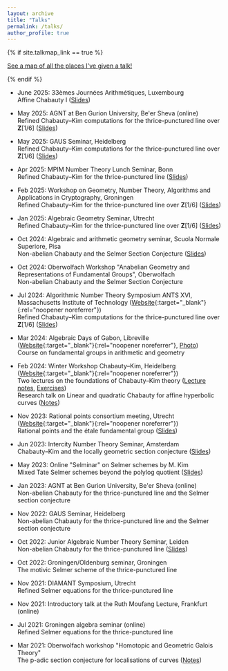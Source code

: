 ```yaml
---
layout: archive
title: "Talks"
permalink: /talks/
author_profile: true
---
```



{% if site.talkmap_link == true %}

<p style="text-decoration:underline;"><a href="/talkmap.html">See a map of all the places I've given a talk!</a></p>

{% endif %}
  * June 2025: 33èmes Journées Arithmétiques, Luxembourg\
    Affine Chabauty I ([Slides](/files/ja2025.pdf))
  
  * May 2025: AGNT at Ben Gurion University, Be'er Sheva (online)\
    Refined Chabauty–Kim computations for the thrice-punctured line over **Z**[1/6] ([Slides](/files/bgu2025.pdf))

  * May 2025: GAUS Seminar, Heidelberg\
    Refined Chabauty–Kim computations for the thrice-punctured line over **Z**[1/6] ([Slides](/files/heidelberg2025.pdf))
    
  * Apr 2025: MPIM Number Theory Lunch Seminar, Bonn\
    Refined Chabauty–Kim for the thrice-punctured line ([Slides](/files/mpi2025.pdf))

  * Feb 2025: Workshop on Geometry, Number Theory, Algorithms and Applications in Cryptography, Groningen\
    Refined Chabauty–Kim for the thrice-punctured line over **Z**[1/6] ([Slides](/files/groningen2025.pdf))

  * Jan 2025: Algebraic Geometry Seminar, Utrecht\
    Refined Chabauty–Kim for the thrice-punctured line over **Z**[1/6] ([Slides](/files/utrecht2025.pdf))

  * Oct 2024: Algebraic and arithmetic geometry seminar, Scuola Normale Superiore, Pisa\
    Non-abelian Chabauty and the Selmer Section Conjecture ([Slides](/files/pisa2024.pdf))

  * Oct 2024: Oberwolfach Workshop "Anabelian Geometry and Representations of Fundamental Groups", Oberwolfach\
    Non-abelian Chabauty and the Selmer Section Conjecture

  * Jul 2024: Algorithmic Number Theory Symposium ANTS XVI, Massachusetts Institute of Technology ([Website](https://antsmath.org/ANTSXVI/){:target="_blank"}{:rel="noopener noreferrer"})\
    Refined Chabauty–Kim computations for the thrice-punctured line over **Z**[1/6] ([Slides](/files/ants2024.pdf))

  * Mar 2024: Algebraic Days of Gabon, Libreville ([Website](https://indico.math.cnrs.fr/event/11410/overview){:target="_blank"}{:rel="noopener noreferrer"}, [Photo](/files/gabon.jpg))\
    Course on fundamental groups in arithmetic and geometry

  * Feb 2024: Winter Workshop Chabauty–Kim, Heidelberg ([Website](https://tholzschuh.github.io/chabauty-kim-24/){:target="_blank"}{:rel="noopener noreferrer"})\
    Two lectures on the foundations of Chabauty–Kim theory ([Lecture notes](/files/foundations_of_CK_heidelberg.pdf), [Exercises](/files/CK_exercises.pdf))\
    Research talk on Linear and quadratic Chabauty for affine hyperbolic curves ([Notes](/files/chabauty_affine.pdf))

  * Nov 2023: Rational points consortium meeting, Utrecht ([Website](https://www.rationalpoints.nl/){:target="_blank"}{:rel="noopener noreferrer"})\
    Rational points and the étale fundamental group ([Slides](/files/utrecht2023-slides.pdf))

  * Jun 2023: Intercity Number Theory Seminar, Amsterdam\
    Chabauty–Kim and the locally geometric section conjecture ([Slides](/files/intercity2023-slides.pdf))

  * May 2023: Online "Selminar" on Selmer schemes by M. Kim\
    Mixed Tate Selmer schemes beyond the polylog quotient ([Slides](/files/selminar2023-slides.pdf))

  * Jan 2023: AGNT at Ben Gurion University, Be'er Sheva (online)\
    Non-abelian Chabauty for the thrice-punctured line and the Selmer section conjecture

  * Nov 2022: GAUS Seminar, Heidelberg\
    Non-abelian Chabauty for the thrice-punctured line and the Selmer section conjecture

  * Oct 2022: Junior Algebraic Number Theory Seminar, Leiden\
    Non-abelian Chabauty for the thrice-punctured line ([Slides](/files/junior-ag2022.pdf))

  * Oct 2022: Groningen/Oldenburg seminar, Groningen\
    The motivic Selmer scheme of the thrice-punctured line

  * Nov 2021: DIAMANT Symposium, Utrecht\
    Refined Selmer equations for the thrice-punctured line

  * Nov 2021: Introductory talk at the Ruth Moufang Lecture, Frankfurt (online)

  * Jul 2021: Groningen algebra seminar (online)\
    Refined Selmer equations for the thrice-punctured line

  * Mar 2021: Oberwolfach workshop "Homotopic and Geometric Galois Theory"\
    The p-adic section conjecture for localisations of curves ([Notes](/files/oberwolfach2021.pdf))
